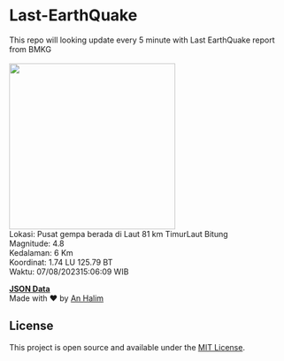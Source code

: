 # Last-EarthQuake
This repo will looking update every 5 minute with Last EarthQuake report from BMKG
<br>
<br>
<img src="https://static.bmkg.go.id/20230807150609.mmi.jpg" width="300"/>
<br>
Lokasi: Pusat gempa berada di Laut 81 km TimurLaut Bitung <br>
Magnitude: 4.8 <br>
Kedalaman: 6 Km <br>
Koordinat: 1.74 LU 125.79 BT <br>
Waktu: 07/08/202315:06:09 WIB <br>

<a href="./data/data.json">**JSON Data**</a>
<br>
Made with ❤️ by <a href="https://github.com/an-halim">An Halim</a>
## License

This project is open source and available under the [MIT License](LICENSE).
